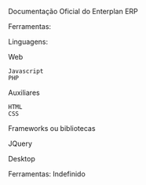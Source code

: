 Documentação Oficial do Enterplan ERP

Ferramentas:

Linguagens:

  Web
  
    Javascript
    PHP
  
  Auxiliares
  
    HTML
    CSS

  Frameworks ou bibliotecas
  
  JQuery


Desktop

  Ferramentas:
    Indefinido
  
